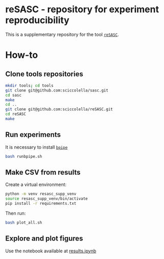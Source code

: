 # reSASC - repository for experiment reproducibility

This is a supplementary repository for the tool [`reSASC`](https://github.com/sciccolella/reSASC).

# How-to

## Clone tools repositories
```bash
mkdir tools; cd tools
git clone git@github.com:sciccolella/sasc.git
cd sasc
make
cd ..
git clone git@github.com:sciccolella/reSASC.git
cd reSASC
make
```

## Run experiments
It is necessary to install [`bpipe`](https://docs.bpipe.org/)
```bash
bash runbpipe.sh
```

## Make CSV from results
Create a virtual environment:
```bash
python -m venv resasc_supp_venv
source resasc_supp_venv/bin/activate
pip install -r requirements.txt
```

Then run:
```bash
bash plot_all.sh
```

## Explore and plot figures
Use the notebook available at [results.ipynb](./results.ipynb)
